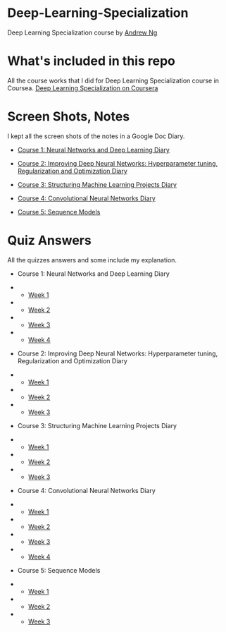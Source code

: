 # Deep-Learning-Specialization
Deep Learning Specialization course by [Andrew Ng](http://www.andrewng.org/)

# What's included in this repo
All the course works that I did for Deep Learning Specialization course in Coursea. [Deep Learning Specialization on Coursera](https://www.coursera.org/specializations/deep-learning)

# Screen Shots, Notes
I kept all the screen shots of the notes in a Google Doc Diary.
- [Course 1: Neural Networks and Deep Learning Diary](https://docs.google.com/document/d/1l9buKWR4Quq8830HBItJZ2lgCdivRpCr2WKdwsaIml8/edit?usp=sharing)
- [Course 2: Improving Deep Neural Networks: Hyperparameter tuning, Regularization and Optimization Diary](https://docs.google.com/document/d/1NLT3-Z1Qt7o7UASfSNs-yWq_S-7w-j5a_mXFHnTv2lQ/edit?usp=sharing)

- [Course 3: Structuring Machine Learning Projects Diary](https://docs.google.com/document/d/1TzNqnd1VlQesx8NMkUbb4Tupu9PcIBk3eEMEW20pLUg/edit?usp=sharing)

- [Course 4: Convolutional Neural Networks Diary](https://docs.google.com/document/d/1Xt2ZN0x2pGnRRX9-kefGU4J1UKriXTUsw-uob9MbDdY/edit?usp=sharing)

- [Course 5: Sequence Models](https://docs.google.com/document/d/1-JTzwyhPpXAsqPsXqxqheFNJ0kFWngfWwvYcUjJNHxE/edit?usp=sharing)

# Quiz Answers
All the quizzes answers and some include my explanation. 
- Course 1: Neural Networks and Deep Learning Diary
- - [Week 1](https://docs.google.com/document/d/1l9buKWR4Quq8830HBItJZ2lgCdivRpCr2WKdwsaIml8/edit#bookmark=id.f7oti8i3c4u)
- - [Week 2](https://docs.google.com/document/d/1l9buKWR4Quq8830HBItJZ2lgCdivRpCr2WKdwsaIml8/edit#bookmark=id.hvloehgewuuw)
- - [Week 3](https://docs.google.com/document/d/1l9buKWR4Quq8830HBItJZ2lgCdivRpCr2WKdwsaIml8/edit#bookmark=id.khm5zwsdgzr5)
- - [Week 4](https://docs.google.com/document/d/1l9buKWR4Quq8830HBItJZ2lgCdivRpCr2WKdwsaIml8/edit#bookmark=id.ucrdpyt7fcvi)


- Course 2: Improving Deep Neural Networks: Hyperparameter tuning, Regularization and Optimization Diary
- - [Week 1](https://docs.google.com/document/d/1NLT3-Z1Qt7o7UASfSNs-yWq_S-7w-j5a_mXFHnTv2lQ/edit#bookmark=id.t1mh14uax6ly)
- - [Week 2](https://docs.google.com/document/d/1NLT3-Z1Qt7o7UASfSNs-yWq_S-7w-j5a_mXFHnTv2lQ/edit#bookmark=id.92cmczok3w04)
- - [Week 3](https://docs.google.com/document/d/1NLT3-Z1Qt7o7UASfSNs-yWq_S-7w-j5a_mXFHnTv2lQ/edit#bookmark=id.4leo64jembgi)


- Course 3: Structuring Machine Learning Projects Diary
- - [Week 1](https://docs.google.com/document/d/1TzNqnd1VlQesx8NMkUbb4Tupu9PcIBk3eEMEW20pLUg/edit#bookmark=id.fu7bsld6rj55)
- - [Week 2](https://docs.google.com/document/d/1TzNqnd1VlQesx8NMkUbb4Tupu9PcIBk3eEMEW20pLUg/edit#bookmark=id.vhug8yu1n4z0)
- - [Week 3](https://docs.google.com/document/d/1NLT3-Z1Qt7o7UASfSNs-yWq_S-7w-j5a_mXFHnTv2lQ/edit#bookmark=id.4leo64jembgi)


- Course 4: Convolutional Neural Networks Diary
- - [Week 1](https://docs.google.com/document/d/1Xt2ZN0x2pGnRRX9-kefGU4J1UKriXTUsw-uob9MbDdY/edit#bookmark=id.6fhb15j9eehg)
- - [Week 2](https://docs.google.com/document/d/1Xt2ZN0x2pGnRRX9-kefGU4J1UKriXTUsw-uob9MbDdY/edit#bookmark=id.3uncuda4ixa4)
- - [Week 3](https://docs.google.com/document/d/1Xt2ZN0x2pGnRRX9-kefGU4J1UKriXTUsw-uob9MbDdY/edit#bookmark=id.ksv5qk5dd3nj)
- - [Week 4](https://docs.google.com/document/d/1Xt2ZN0x2pGnRRX9-kefGU4J1UKriXTUsw-uob9MbDdY/edit#bookmark=id.254rgig0plpy)


- Course 5: Sequence Models
- - [Week 1](https://docs.google.com/document/d/1-JTzwyhPpXAsqPsXqxqheFNJ0kFWngfWwvYcUjJNHxE/edit#heading=h.jrlpf03yzaj6)
- - [Week 2]()
- - [Week 3]()
